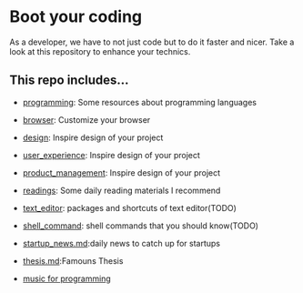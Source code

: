# Boot your coding

As a developer, we have to not just code but to do it faster and nicer.
Take a look at this repository to enhance your technics.

## This repo includes...

* [programming](./programming.md): Some resources about programming languages
* [browser](./browser.md): Customize your browser
* [design](./design.md): Inspire design of your project
* [user_experience](./user_experience.md): Inspire design of your project
* [product_management](./product_management.md): Inspire design of your project
* [readings](./readings.md): Some daily reading materials I recommend
* [text_editor](#): packages and shortcuts of text editor(TODO)
* [shell_command](#): shell commands that you should know(TODO)
* [startup_news.md](./startup_news.md):daily news to catch up for startups
* [thesis.md](./thesis.md):Famouns Thesis


* [music for programming](https://musicforprogramming.net/latest/)
